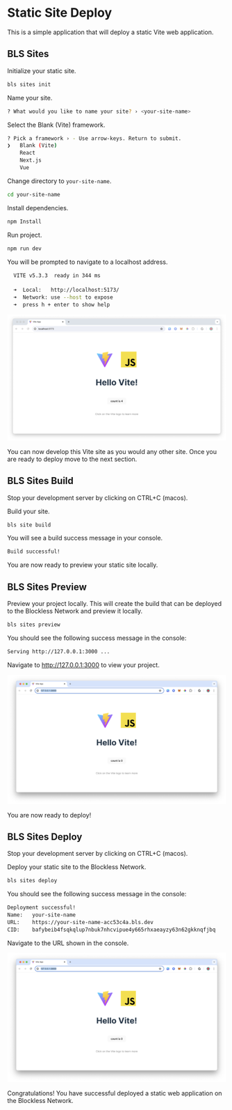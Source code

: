 # Static Site Deploy

This is a simple application that will deploy a static Vite web application.

## BLS Sites

Initialize your static site.

```bash
bls sites init
```

Name your site.

```bash
? What would you like to name your site? › <your-site-name>
```

Select the Blank (Vite) framework.

```bash
? Pick a framework › - Use arrow-keys. Return to submit.
❯   Blank (Vite)
    React
    Next.js
    Vue
```

Change directory to `your-site-name`.

```bash
cd your-site-name
```

Install dependencies.

```bash
npm Install
```

Run project.

```bash
npm run dev
```

You will be prompted to navigate to a localhost address.

```bash
  VITE v5.3.3  ready in 344 ms

  ➜  Local:   http://localhost:5173/
  ➜  Network: use --host to expose
  ➜  press h + enter to show help
```

![vite static site](./assets/img/vite-static-site.png "Vite static site")

You can now develop this Vite site as you would any other site. Once you are ready to deploy move to the next section.

## BLS Sites Build

Stop your development server by clicking on CTRL+C (macos).

Build your site.

```bash
bls site build
```

You will see a build success message in your console.

```bash
Build successful!
```

You are now ready to preview your static site locally.

## BLS Sites Preview

Preview your project locally. This will create the build that can be deployed to the Blockless Network and preview it locally.

```bash
bls sites preview
```

You should see the following success message in the console:

```bash
Serving http://127.0.0.1:3000 ...
```

Navigate to http://127.0.0.1:3000 to view your project.

![vite static site preview](./assets/img/vite-static-site-preview.png "Vite static site preview")

You are now ready to deploy!

## BLS Sites Deploy

Stop your development server by clicking on CTRL+C (macos).

Deploy your static site to the Blockless Network.

```bash
bls sites deploy
```

You should see the following success message in the console:

```bash
Deployment successful!
Name:   your-site-name
URL:    https://your-site-name-acc53c4a.bls.dev
CID:    bafybeib4fsqkqlup7nbuk7nhcvipue4y665rhxaeayzy63n62gkknqfjbq
```

Navigate to the URL shown in the console.

![vite static site preview](./assets/img/vite-static-site-preview.png "Vite static site preview")

Congratulations! You have successful deployed a static web application on the Blockless Network.